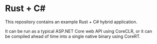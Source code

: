 # Rust + C#

This repository contains an example Rust + C# hybrid application.

It can be run as a typical ASP.NET Core web API using CoreCLR, or it can be compiled ahead of time into a single native binary using CoreRT.